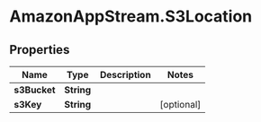 # AmazonAppStream.S3Location

## Properties

Name | Type | Description | Notes
------------ | ------------- | ------------- | -------------
**s3Bucket** | **String** |  | 
**s3Key** | **String** |  | [optional] 


